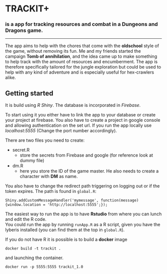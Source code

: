 # TRACKIT+
### is a app for tracking resources and combat in a Dungeons and Dragons game.
***

The app aims to help with the chores that come with the **oldschool** style of the game, without removing its fun. Me and my friends started the campaign **Tomb of annihilation**, and the idea came up to make something to help track with the amount of resources and encumberment. The app is therefore specifically tailored for the jungle exploration but could be used to help with any kind of adventure and is especially useful for hex-crawlers alike.


## Getting started

It is build using _R Shiny_. The database is incorporated in _Firebase_.  

To start using it you either have to link the app to your database or create your project at firebase. You also have to create a project in google console and allowing authentication on the set url. If you run the app locally use _localhost:5555_ (Change the port number accordingly).


There are two files you need to create:
* secret.R  
  * store the secrets from Firebase and google (for reference look at dummy file)  
* dm.R  
  * here you store the ID of the game master. He also needs to create a character with **DM** as name.  


You also have to change the redirect path triggering on logging out or if the token expires. The path is found in `global.R`:

```
Shiny.addCustomMessageHandler('mymessage', function(message){window.location = 'http://localhost:5555';});
```


The easiest way to run the app is to have **Rstudio** from where you can lunch and edit the R code.  
You could run the app by running `runApp.R` as a R script, given you have the lyberis installed (you can find them at the top in `global.R`).

If you do not have R it is possible is to build a **docker** image

```
docker build -t trackit .
```
and launching the container.

```
docker run -p 5555:5555 trackit_1.0
```
